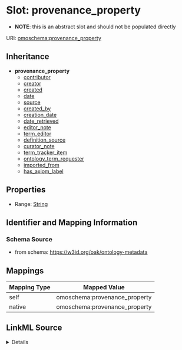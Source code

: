 

# Slot: provenance_property


* __NOTE__: this is an abstract slot and should not be populated directly


URI: [omoschema:provenance_property](https://w3id.org/oak/ontology-metadata/provenance_property)




## Inheritance

* **provenance_property**
    * [contributor](contributor.md)
    * [creator](creator.md)
    * [created](created.md)
    * [date](date.md)
    * [source](source.md)
    * [created_by](created_by.md)
    * [creation_date](creation_date.md)
    * [date_retrieved](date_retrieved.md)
    * [editor_note](editor_note.md)
    * [term_editor](term_editor.md)
    * [definition_source](definition_source.md)
    * [curator_note](curator_note.md)
    * [term_tracker_item](term_tracker_item.md)
    * [ontology_term_requester](ontology_term_requester.md)
    * [imported_from](imported_from.md)
    * [has_axiom_label](has_axiom_label.md)









## Properties

* Range: [String](String.md)





## Identifier and Mapping Information







### Schema Source


* from schema: https://w3id.org/oak/ontology-metadata




## Mappings

| Mapping Type | Mapped Value |
| ---  | ---  |
| self | omoschema:provenance_property |
| native | omoschema:provenance_property |




## LinkML Source

<details>
```yaml
name: provenance_property
from_schema: https://w3id.org/oak/ontology-metadata
rank: 1000
abstract: true
alias: provenance_property
range: string

```
</details>